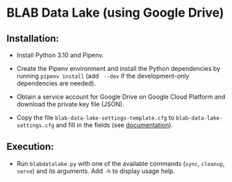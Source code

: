 # BLAB Data Lake (using Google Drive)


## Installation:

- Install Python 3.10 and Pipenv.

- Create the Pipenv environment and install the Python dependencies
  by running `pipenv install` (add ` --dev` if the development-only
  dependencies are needed).

- Obtain a service account for Google Drive on Google Cloud Platform
  and download the private key file (JSON).

- Copy the file
  `blab-data-lake-settings-template.cfg` to
  `blab-data-lake-settings.cfg` and fill in
  the fields (see [documentation](README_CONFIG.md)).

## Execution:

- Run `blabdatalake.py` with one of the available commands (`sync`, `cleanup`,
  `serve`) and its arguments. Add `-h` to display usage help.
